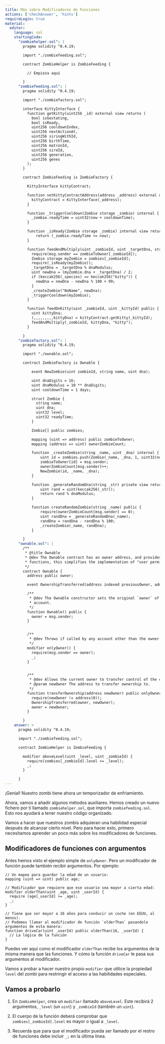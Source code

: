 ```yaml
---
title: Más sobre Modificadores de Funciones
actions: ['checkAnswer', 'hints']
requireLogin: true
material:
  editor:
    language: sol
    startingCode:
      "zombiehelper.sol": |
        pragma solidity ^0.4.19;

        import "./zombiefeeding.sol";

        contract ZombieHelper is ZombieFeeding {

          // Empieza aquí

        }
      "zombiefeeding.sol": |
        pragma solidity ^0.4.19;

        import "./zombiefactory.sol";

        interface KittyInterface {
          function getKitty(uint256 _id) external view returns (
            bool isGestating,
            bool isReady,
            uint256 cooldownIndex,
            uint256 nextActionAt,
            uint256 siringWithId,
            uint256 birthTime,
            uint256 matronId,
            uint256 sireId,
            uint256 generation,
            uint256 genes
          );
        }

        contract ZombieFeeding is ZombieFactory {

          KittyInterface kittyContract;

          function setKittyContractAddress(address _address) external onlyOwner {
            kittyContract = KittyInterface(_address);
          }

          function _triggerCooldown(Zombie storage _zombie) internal {
            _zombie.readyTime = uint32(now + cooldownTime);
          }

          function _isReady(Zombie storage _zombie) internal view returns (bool) {
              return (_zombie.readyTime <= now);
          }

          function feedAndMultiply(uint _zombieId, uint _targetDna, string _species) internal {
            require(msg.sender == zombieToOwner[_zombieId]);
            Zombie storage myZombie = zombies[_zombieId];
            require(_isReady(myZombie));
            _targetDna = _targetDna % dnaModulus;
            uint newDna = (myZombie.dna + _targetDna) / 2;
            if (keccak256(_species) == keccak256("kitty")) {
              newDna = newDna - newDna % 100 + 99;
            }
            _createZombie("NoName", newDna);
            _triggerCooldown(myZombie);
          }

          function feedOnKitty(uint _zombieId, uint _kittyId) public {
            uint kittyDna;
            (,,,,,,,,,kittyDna) = kittyContract.getKitty(_kittyId);
            feedAndMultiply(_zombieId, kittyDna, "kitty");
          }

        }
      "zombiefactory.sol": |
        pragma solidity ^0.4.19;

        import "./ownable.sol";

        contract ZombieFactory is Ownable {

            event NewZombie(uint zombieId, string name, uint dna);

            uint dnaDigits = 16;
            uint dnaModulus = 10 ** dnaDigits;
            uint cooldownTime = 1 days;

            struct Zombie {
              string name;
              uint dna;
              uint32 level;
              uint32 readyTime;
            }

            Zombie[] public zombies;

            mapping (uint => address) public zombieToOwner;
            mapping (address => uint) ownerZombieCount;

            function _createZombie(string _name, uint _dna) internal {
                uint id = zombies.push(Zombie(_name, _dna, 1, uint32(now + cooldownTime))) - 1;
                zombieToOwner[id] = msg.sender;
                ownerZombieCount[msg.sender]++;
                NewZombie(id, _name, _dna);
            }

            function _generateRandomDna(string _str) private view returns (uint) {
                uint rand = uint(keccak256(_str));
                return rand % dnaModulus;
            }

            function createRandomZombie(string _name) public {
                require(ownerZombieCount[msg.sender] == 0);
                uint randDna = _generateRandomDna(_name);
                randDna = randDna - randDna % 100;
                _createZombie(_name, randDna);
            }

        }
      "ownable.sol": |
        /**
         * @title Ownable
         * @dev The Ownable contract has an owner address, and provides basic authorization control
         * functions, this simplifies the implementation of "user permissions".
         */
        contract Ownable {
          address public owner;

          event OwnershipTransferred(address indexed previousOwner, address indexed newOwner);

          /**
           * @dev The Ownable constructor sets the original `owner` of the contract to the sender
           * account.
           */
          function Ownable() public {
            owner = msg.sender;
          }


          /**
           * @dev Throws if called by any account other than the owner.
           */
          modifier onlyOwner() {
            require(msg.sender == owner);
            _;
          }


          /**
           * @dev Allows the current owner to transfer control of the contract to a newOwner.
           * @param newOwner The address to transfer ownership to.
           */
          function transferOwnership(address newOwner) public onlyOwner {
            require(newOwner != address(0));
            OwnershipTransferred(owner, newOwner);
            owner = newOwner;
          }

        }
    answer: >
      pragma solidity ^0.4.19;

      import "./zombiefeeding.sol";

      contract ZombieHelper is ZombieFeeding {

        modifier aboveLevel(uint _level, uint _zombieId) {
          require(zombies[_zombieId].level >= _level);
          _;
        }

      }
---
```


¡Genial! Nuestro zombi tiene ahora un temporizador de enfriamiento.

Ahora, vamos a añadir algunos métodos auxiliares. Hemos creado un nuevo fichero por tí llamado `zombiehelper.sol`, que importa `zombiefeeding.sol`. Esto nos ayudará a tener nuestro código organizado.

Vamos a hacer que nuestros zombis adquieran una habilidad especial después de alcanzar cierto nivel. Pero para hacer esto, primero necesitamos aprender un poco más sobre los modificadores de funciones.

## Modificadores de funciones con argumentos

Antes hemos visto el ejemplo simple de `onlyOwner`. Pero un modificador de función puede también recibir argumentos. Por ejemplo:

```
// Un mapeo para guardar la edad de un usuario:
mapping (uint => uint) public age;

// Modificador que requiere que ese usuario sea mayor a cierta edad:
modifier olderThan(uint _age, uint _userId) {
  require (age[_userId] >= _age);
  _;
}

// Tiene que ser mayor a 16 años para conducir un coche (en EEUU, al menos).
// Podemos llamar al modificador de función `olderThan` pasandole argumentos de esta manera:
function driveCar(uint _userId) public olderThan(16, _userId) {
  // La lógica de la función
}
```

Puedes ver aquí como el modificador `olderThan` recibe los argumentos de la misma manera que las funciones. Y cómo la función `driveCar` le pasa sus argumentos al modificador.

Vamos a probar a hacer nuestro propio `modifier` que utilice la propiedad `level` del zombi para restringir el acceso a las habilidades especiales.

## Vamos a probarlo

1. En `ZombieHelper`, crea un `modifier` llamado `aboveLevel`. Este recibirá 2 argumentos, `_level` (un `uint`) y `_zombieId` (también un `uint`).

2. El cuerpo de la función deberá comprobar que `zombies[_zombieId].level` es mayor o igual a `_level`.

3. Recuerda que para que el modificador pueda ser llamado por el restro de funciones debe incluir `_;` en la última línea.
